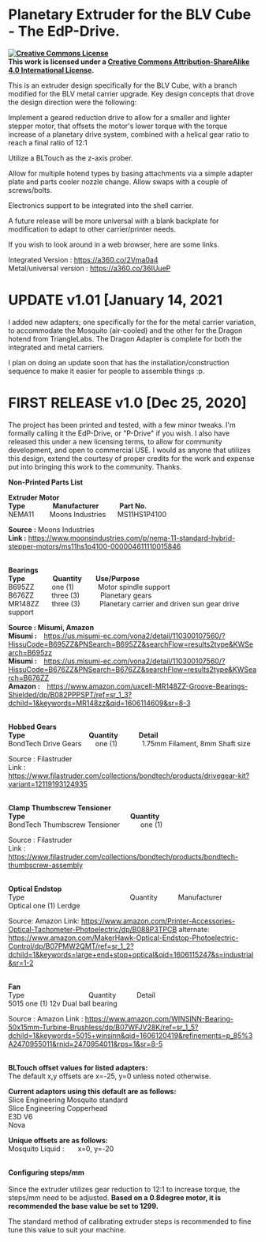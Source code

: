 # Planetary Extruder for the BLV Cube - The EdP-Drive.

<B><a rel="license" href="http://creativecommons.org/licenses/by-sa/4.0/"><img alt="Creative Commons License" style="border-width:0" src="https://i.creativecommons.org/l/by-sa/4.0/88x31.png" /></a><br />This work is licensed under a <a rel="license" href="http://creativecommons.org/licenses/by-sa/4.0/">Creative Commons Attribution-ShareAlike 4.0 International License</a>.</B>


This is an extruder design specifically for the BLV Cube, with a branch modified for the BLV metal carrier upgrade.  Key design concepts that drove the design direction were the following:

Implement a geared reduction drive to allow for a smaller and lighter stepper motor, that offsets the motor's lower torque with the torque increase of a planetary drive system, combined with a helical gear ratio to reach a final ratio of 12:1

Utilize a BLTouch as the z-axis prober.

Allow for multiple hotend types by basing attachments via a simple adapter plate and parts cooler nozzle change.  Allow swaps with a couple of screws/bolts.

Electronics support to be integrated into the shell carrier.

A future release will be more universal with a blank backplate for modification to adapt to other carrier/printer needs.

If you wish to look around in a web browser, here are some links.

Integrated Version : https://a360.co/2Vma0a4<BR>
Metal/universal version : https://a360.co/36IUueP



# UPDATE v1.01 [January 14, 2021

I added new adapters; one specifically for the for the metal carrier variation, to accommodate the Mosquito (air-cooled) and the other for the Dragon hotend from TriangleLabs.  The Dragon Adapter is complete for both the integrated and metal carriers.

I plan on doing an update soon that has the installation/construction sequence to make it easier for people to assemble things :p.


# FIRST RELEASE v1.0 [Dec 25, 2020]

The project has been printed and tested, with a few minor tweaks.  I'm formally calling it the EdP-Drive, or "P-Drive" if you wish.  I also have released this under a new licensing terms, to allow for community development, and open to commercial USE.  I would as anyone that utilizes this design, extend the courtesy of proper credits for the work and expense put into bringing this work to the community.  Thanks.


<B>Non-Printed Parts List</B>

<B>Extruder Motor</B><BR>
<B>Type&emsp;&emsp;&emsp;&ensp;&ensp;Manufacturer&emsp;&emsp;&ensp;&ensp;Part No.</B>          
NEMA11&nbsp;&nbsp;&nbsp;&nbsp;&nbsp;&nbsp;&nbsp;&nbsp;Moons Industries&nbsp;&nbsp;&nbsp;&nbsp;&nbsp;&nbsp;MS11HS1P4100   

<B>Source :</B>     Moons Industries<BR>
<B>Link :</B>       https://www.moonsindustries.com/p/nema-11-standard-hybrid-stepper-motors/ms11hs1p4100-000004611110015846<BR><BR>

<B>Bearings<BR>
Type&emsp;&emsp;&emsp;&emsp;Quantity&emsp;&emsp;Use/Purpose</B>                   
B695ZZ&emsp;&emsp;&nbsp;&nbsp;one (1)&emsp;&emsp;&emsp;&ensp;Motor spindle support<BR>
B676ZZ&emsp;&emsp;&nbsp;&nbsp;three (3)&emsp;&emsp;&emsp;Planetary gears<BR>
MR148ZZ&emsp;&nbsp;&nbsp;&nbsp;three (3)&emsp;&emsp;&nbsp;&nbsp;&nbsp;Planetary carrier and driven sun gear drive support<BR>

<B>Source :     Misumi, Amazon</B><BR>
<B>Misumi :</B>&emsp;https://us.misumi-ec.com/vona2/detail/110300107560/?HissuCode=B695ZZ&PNSearch=B695ZZ&searchFlow=results2type&KWSearch=B695zz<BR>
<B>Misumi :</B>&emsp;https://us.misumi-ec.com/vona2/detail/110300107560/?HissuCode=B676ZZ&PNSearch=B676ZZ&searchFlow=results2type&KWSearch=B676ZZ<BR>
<B>Amazon :</B>&emsp;https://www.amazon.com/uxcell-MR148ZZ-Groove-Bearings-Shielded/dp/B082PPPSPT/ref=sr_1_3?dchild=1&keywords=MR148zz&qid=1606114609&sr=8-3<BR><BR>

<B>Hobbed Gears<BR>
Type&emsp;&emsp;&emsp;&emsp;&emsp;&emsp;&emsp;&emsp;&emsp;&nbsp;Quantity&emsp;&emsp;&emsp;Detail</B><BR>
BondTech Drive Gears&emsp;&emsp;one (1)&emsp;&emsp;&emsp;&nbsp;&nbsp;1.75mm Filament, 8mm Shaft size

Source :     Filastruder<BR>
Link :       https://www.filastruder.com/collections/bondtech/products/drivegear-kit?variant=12119193124935
<BR><BR>


<B>Clamp Thumbscrew Tensioner<BR>
Type&emsp;&emsp;&emsp;&emsp;&emsp;&emsp;&emsp;&emsp;&emsp;&emsp;&emsp;&emsp;&emsp;&emsp;&emsp;&nbsp;Quantity&emsp;&emsp;&emsp;</B><BR>
BondTech Thumbscrew Tensioner&emsp;&emsp;&emsp;one (1)&emsp;&emsp;&emsp;&nbsp;&nbsp;

Source :     Filastruder<BR>
Link :       https://www.filastruder.com/collections/bondtech/products/bondtech-thumbscrew-assembly
<BR>
<BR>  


<B>Optical Endstop</B><BR>
Type&emsp;&emsp;&emsp;&emsp;&emsp;&emsp;&emsp;&emsp;&emsp;&emsp;&emsp;&emsp;&emsp;&emsp;&emsp;&nbsp;Quantity&emsp;&emsp;&emsp;Manufacturer</B><BR>
Optical      one (1)       Lerdge

Source:      Amazon
Link:        https://www.amazon.com/Printer-Accessories-Optical-Tachometer-Photoelectric/dp/B088P3TPCB
alternate:   https://www.amazon.com/MakerHawk-Optical-Endstop-Photoelectric-Control/dp/B07PMW2QMT/ref=sr_1_2?dchild=1&keywords=large+end+stop+optical&qid=1606115247&s=industrial&sr=1-2
<BR>
<BR>  
  
<B>Fan</B><BR>
Type&emsp;&emsp;&emsp;&emsp;&emsp;&emsp;&emsp;&emsp;&emsp;&nbsp;Quantity&emsp;&emsp;&emsp;Detail</B><BR>
5015         one (1)    12v Dual ball bearing

Source :     Amazon
Link :       https://www.amazon.com/WINSINN-Bearing-50x15mm-Turbine-Brushless/dp/B07WFJV28K/ref=sr_1_5?dchild=1&keywords=5015+winsinn&qid=1606120419&refinements=p_85%3A2470955011&rnid=2470954011&rps=1&sr=8-5<BR><BR>

<B>BLTouch offset values for listed adapters:</B><BR>
The default x,y offsets are x=-25, y=0 unless noted otherwise.<BR>

<B>Current adaptors using this default are as follows:</B><BR>
Slice Engineering Mosquito standard<BR>
Slice Engineering Copperhead<BR>
E3D V6<BR>
Nova<BR>
  
<B>Unique offsets are as follows:</B><BR>
Mosquito Liquid :&nbsp;&nbsp;&nbsp;&nbsp;&nbsp;&nbsp;&nbsp;x=0, y=-20<BR><BR>
  
<B>Configuring steps/mm</B><BR>  
Since the extruder utilizes gear reduction to 12:1 to increase torque, the steps/mm need to be adjusted.  <B>Based on a 0.8degree motor, it is recommended the base value be set to 1299.</B><BR>

The standard method of calibrating extruder steps is recommended to fine tune this value to suit your machine.
